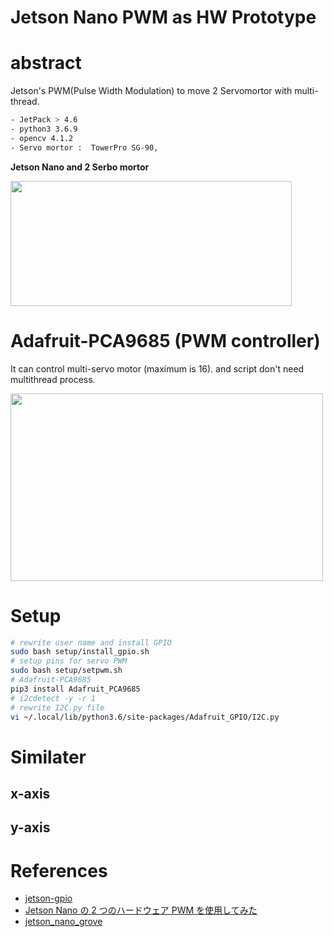 # Jetson Nano PWM as HW Prototype
# abstract

Jetson's PWM(Pulse Width Modulation) to move 2 Servomortor with multi-thread.

```sh
- JetPack > 4.6
- python3 3.6.9
- opencv 4.1.2
- Servo mortor :  TowerPro SG-90, 
```

<b>Jetson Nano and 2 Serbo mortor</b>

<img src="https://user-images.githubusercontent.com/48679574/211758179-abc3911f-4c45-4318-9de4-2c95f379bbd9.jpg" width="450" height="200"/>

# Adafruit-PCA9685 (PWM controller)

It can control multi-servo motor (maximum is 16). and script don't need multithread process.

<img src="https://user-images.githubusercontent.com/48679574/216533582-243f2e2c-19d7-4bae-bfee-6245f2e5709d.jpg" width="500" height="300"/>


# Setup

```zsh
# rewrite user name and install GPIO
sudo bash setup/install_gpio.sh
# setup pins for servo PWM
sudo bash setup/setpwm.sh
# Adafruit-PCA9685
pip3 install Adafruit_PCA9685
# i2cdetect -y -r 1
# rewrite I2C.py file
vi ~/.local/lib/python3.6/site-packages/Adafruit_GPIO/I2C.py
```

# Similater

## x-axis

## y-axis 

# References
- [jetson-gpio](https://github.com/NVIDIA/jetson-gpio/tree/master/samples)
- [Jetson Nano の 2 つのハードウェア PWM を使用してみた](https://qiita.com/kitazaki/items/2c9deb912f11106d1215)
- [jetson_nano_grove](https://github.com/kitazaki/jetson_nano_grove)
